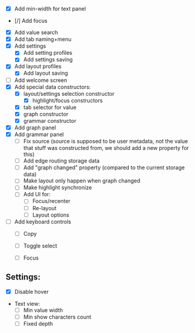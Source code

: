 - [x] Add min-width for text panel
- [/] Add focus
- [x] Add value search
- [x] Add tab naming+menu
- [x] Add settings
    - [x] Add setting profiles
    - [x] Add settings saving
- [x] Add layout profiles
    - [x] Add layout saving
- [ ] Add welcome screen
- [x] Add special data constructors: 
    - [x] layout/settings selection constructor
        - [x] highlight/focus constructors
    - [x] tab selector for value
    - [x] graph constructor
    - [x] grammar constructor
- [x] Add graph panel
- [x] Add grammar panel
    - [ ] Fix source (source is supposed to be user metadata, not the value that stuff was constructed from, we should add a new property for this)
    - [ ] Add edge routing storage data
    - [ ] Add "graph changed" property (compared to the current storage data)
    - [ ] Make layout only happen when graph changed
    - [ ] Make highlight synchronize
    - [ ] Add UI for:
        - [ ] Focus/recenter
        - [ ] Re-layout
        - [ ] Layout options
- [ ] Add keyboard controls
    - [ ] Copy
    - [ ] Toggle select
    - [ ] Focus




## Settings:
- [x] Disable hover
- Text view:
    - [ ] Min value width
    - [ ] Min show characters count
    - [ ] Fixed depth